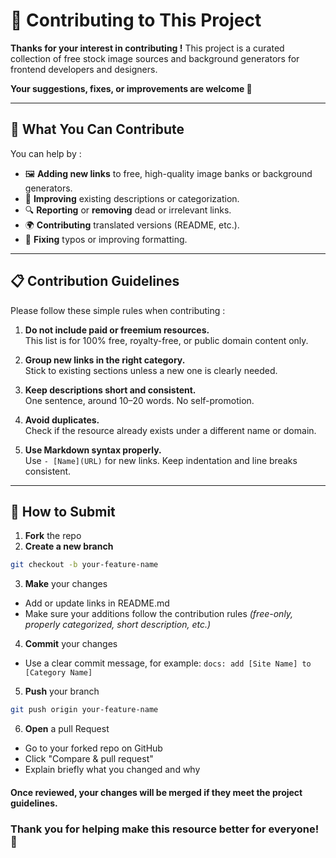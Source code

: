 # 🤝 Contributing to This Project

**Thanks for your interest in contributing !** This project is a curated collection of free stock image sources and background generators for frontend developers and designers.

**Your suggestions, fixes, or improvements are welcome 🙌**

---

## 📌 What You Can Contribute

You can help by :
- 🖼 **Adding new links** to free, high-quality image banks or background generators.
- 🧹 **Improving** existing descriptions or categorization.
- 🔍 **Reporting** or **removing** dead or irrelevant links.
- 🌍 **Contributing** translated versions (README, etc.).
- 📝 **Fixing** typos or improving formatting.

---

## 📋 Contribution Guidelines

Please follow these simple rules when contributing :

1. **Do not include paid or freemium resources.**  
   This list is for 100% free, royalty-free, or public domain content only.

2. **Group new links in the right category.**  
   Stick to existing sections unless a new one is clearly needed.

3. **Keep descriptions short and consistent.**  
   One sentence, around 10–20 words. No self-promotion.

4. **Avoid duplicates.**  
   Check if the resource already exists under a different name or domain.

5. **Use Markdown syntax properly.**  
   Use `- [Name](URL)` for new links. Keep indentation and line breaks consistent.

---

## 🌟 How to Submit

1. **Fork** the repo  
2. **Create a new branch** 
```bash
git checkout -b your-feature-name
```
3. **Make** your changes
- Add or update links in README.md
- Make sure your additions follow the contribution rules _(free-only, properly categorized, short description, etc.)_
4. **Commit** your changes
- Use a clear commit message, for example: `docs: add [Site Name] to [Category Name]`
5. **Push** your branch
```bash
git push origin your-feature-name
```
6. **Open** a pull Request
- Go to your forked repo on GitHub
- Click "Compare & pull request"
- Explain briefly what you changed and why

#### Once reviewed, your changes will be merged if they meet the project guidelines.
### Thank you for helping make this resource better for everyone! 🙏

